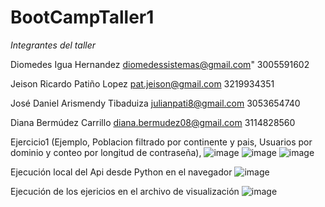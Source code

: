 # BootCampTaller1

*Integrantes del taller*

Diomedes Igua Hernandez	diomedessistemas@gmail.com"		3005591602

Jeison Ricardo Patiño Lopez 	pat.jeison@gmail.com	3219934351

José Daniel Arismendy Tibaduiza 	julianpati8@gmail.com	3053654740

Diana Bermúdez Carrillo 	diana.bermudez08@gmail.com	3114828560



Ejercicio1 (Ejemplo, Poblacion filtrado por continente  y pais, Usuarios por dominio y conteo por longitud de contraseña),
![image](https://github.com/DiomedesIguax/BootCampTaller1/assets/145870963/cd9d0f9a-82f7-46b5-97af-b9739d6ee97a)
![image](https://github.com/DiomedesIguax/BootCampTaller1/assets/145870963/cbff4971-d73f-446d-962c-320fb1cb5a5b)
![image](https://github.com/DiomedesIguax/BootCampTaller1/assets/145870963/c43cedc6-844a-4d0f-8085-929d99b1e32f)

Ejecución local del Api desde Python en el navegador
![image](https://github.com/DiomedesIguax/BootCampTaller1/assets/145870963/fa1e4f82-9b4d-4123-8f28-cdd4244c15ca)

Ejecución de los ejericios en el archivo de visualización
![image](https://github.com/DiomedesIguax/BootCampTaller1/assets/145870963/2d7ae122-a605-40af-9bf5-92ed37fea06d)

